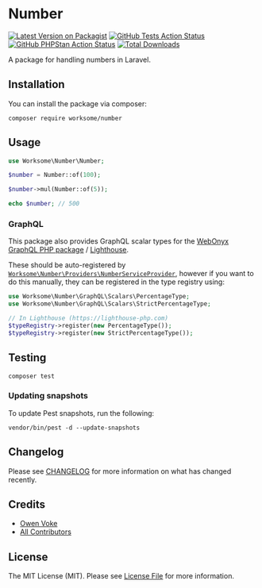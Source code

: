 # Number

[![Latest Version on Packagist](https://img.shields.io/packagist/v/worksome/number.svg?style=flat-square&label=Packagist)](https://packagist.org/packages/worksome/number)
[![GitHub Tests Action Status](https://img.shields.io/github/workflow/status/worksome/number/Tests?label=Tests&style=flat-square)](https://github.com/worksome/number/actions?query=workflow%3ATests)
[![GitHub PHPStan Action Status](https://img.shields.io/github/workflow/status/worksome/number/PHPStan?label=PHPStan&style=flat-square)](https://github.com/worksome/number/actions?query=workflow%3APHPStan)
[![Total Downloads](https://img.shields.io/packagist/dt/worksome/number.svg?style=flat-square&label=Downloads)](https://packagist.org/packages/worksome/number)

A package for handling numbers in Laravel.

## Installation

You can install the package via composer:

```shell
composer require worksome/number
```

## Usage

```php
use Worksome\Number\Number;

$number = Number::of(100);

$number->mul(Number::of(5));

echo $number; // 500
```

### GraphQL

This package also provides GraphQL scalar types for the [WebOnyx GraphQL PHP package](https://github.com/webonyx/graphql-php) / [Lighthouse](https://lighthouse-php.com).

These should be auto-registered by [`Worksome\Number\Providers\NumberServiceProvider`](./src/Providers/NumberServiceProvider.php), however if you want to do this manually, they can be registered in the type registry using:

```php
use Worksome\Number\GraphQL\Scalars\PercentageType;
use Worksome\Number\GraphQL\Scalars\StrictPercentageType;

// In Lighthouse (https://lighthouse-php.com)
$typeRegistry->register(new PercentageType());
$typeRegistry->register(new StrictPercentageType());
```

## Testing

```shell
composer test
```

### Updating snapshots

To update Pest snapshots, run the following:

```shell
vendor/bin/pest -d --update-snapshots
```

## Changelog

Please see [CHANGELOG](CHANGELOG.md) for more information on what has changed recently.

## Credits

- [Owen Voke](https://github.com/owenvoke)
- [All Contributors](../../contributors)

## License

The MIT License (MIT). Please see [License File](LICENSE.md) for more information.
